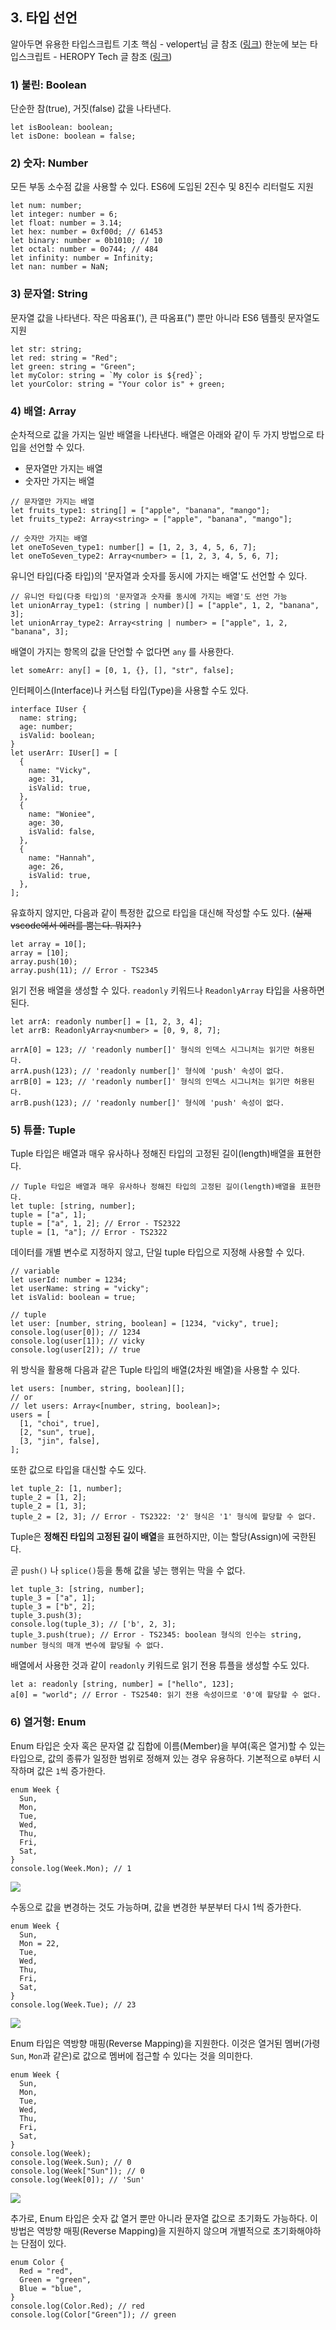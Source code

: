 ﻿## 3. 타입 선언

알아두면 유용한 타입스크립트 기초 핵심 - velopert님 글 참조 ([링크](https://velog.io/@velopert/typescript-basics))
한눈에 보는 타입스크립트 - HEROPY Tech 글 참조 ([링크](https://heropy.blog/2020/01/27/typescript/))

### 1) 불린: Boolean

단순한 참(true), 거짓(false) 값을 나타낸다.

```tsx
let isBoolean: boolean;
let isDone: boolean = false;
```

### 2) 숫자: Number

모든 부동 소수점 값을 사용할 수 있다. ES6에 도입된 2진수 및 8진수 리터럴도 지원

```tsx
let num: number;
let integer: number = 6;
let float: number = 3.14;
let hex: number = 0xf00d; // 61453
let binary: number = 0b1010; // 10
let octal: number = 0o744; // 484
let infinity: number = Infinity;
let nan: number = NaN;
```

### 3) 문자열: String

문자열 값을 나타낸다. 작은 따옴표('), 큰 따옴표(") 뿐만 아니라 ES6 템플릿 문자열도 지원

```tsx
let str: string;
let red: string = "Red";
let green: string = "Green";
let myColor: string = `My color is ${red}`;
let yourColor: string = "Your color is" + green;
```

### 4) 배열: Array

순차적으로 값을 가지는 일반 배열을 나타낸다. 배열은 아래와 같이 두 가지 방법으로 타입을 선언할 수 있다.

- 문자열만 가지는 배열
- 숫자만 가지는 배열

```tsx
// 문자열만 가지는 배열
let fruits_type1: string[] = ["apple", "banana", "mango"];
let fruits_type2: Array<string> = ["apple", "banana", "mango"];

// 숫자만 가지는 배열
let oneToSeven_type1: number[] = [1, 2, 3, 4, 5, 6, 7];
let oneToSeven_type2: Array<number> = [1, 2, 3, 4, 5, 6, 7];
```

유니언 타입(다중 타입)의 '문자열과 숫자를 동시에 가지는 배열'도 선언할 수 있다.

```tsx
// 유니언 타입(다중 타입)의 '문자열과 숫자를 동시에 가지는 배열'도 선언 가능
let unionArray_type1: (string | number)[] = ["apple", 1, 2, "banana", 3];
let unionArray_type2: Array<string | number> = ["apple", 1, 2, "banana", 3];
```

배열이 가지는 항목의 값을 단언할 수 없다면 `any` 를 사용한다.

```tsx
let someArr: any[] = [0, 1, {}, [], "str", false];
```

인터페이스(Interface)나 커스텀 타입(Type)을 사용할 수도 있다.

```tsx
interface IUser {
  name: string;
  age: number;
  isValid: boolean;
}
let userArr: IUser[] = [
  {
    name: "Vicky",
    age: 31,
    isValid: true,
  },
  {
    name: "Woniee",
    age: 30,
    isValid: false,
  },
  {
    name: "Hannah",
    age: 26,
    isValid: true,
  },
];
```

유효하지 않지만, 다음과 같이 특정한 값으로 타입을 대신해 작성할 수도 있다.
(~~실제 vscode에서 에러를 뿜는다. 뭐지? )~~

```tsx
let array = 10[];
array = [10];
array.push(10);
array.push(11); // Error - TS2345
```

읽기 전용 배열을 생성할 수 있다. `readonly` 키워드나 `ReadonlyArray` 타입을 사용하면 된다.

```tsx
let arrA: readonly number[] = [1, 2, 3, 4];
let arrB: ReadonlyArray<number> = [0, 9, 8, 7];

arrA[0] = 123; // 'readonly number[]' 형식의 인덱스 시그니처는 읽기만 허용된다.
arrA.push(123); // 'readonly number[]' 형식에 'push' 속성이 없다.
arrB[0] = 123; // 'readonly number[]' 형식의 인덱스 시그니처는 읽기만 허용된다.
arrB.push(123); // 'readonly number[]' 형식에 'push' 속성이 없다.
```

### 5) 튜플: Tuple

Tuple 타입은 배열과 매우 유사하나 정해진 타입의 고정된 길이(length)배열을 표현한다.

```tsx
// Tuple 타입은 배열과 매우 유사하나 정해진 타입의 고정된 길이(length)배열을 표현한다.
let tuple: [string, number];
tuple = ["a", 1];
tuple = ["a", 1, 2]; // Error - TS2322
tuple = [1, "a"]; // Error - TS2322
```

데이터를 개별 변수로 지정하지 않고, 단일 tuple 타입으로 지정해 사용할 수 있다.

```tsx
// variable
let userId: number = 1234;
let userName: string = "vicky";
let isValid: boolean = true;

// tuple
let user: [number, string, boolean] = [1234, "vicky", true];
console.log(user[0]); // 1234
console.log(user[1]); // vicky
console.log(user[2]); // true
```

위 방식을 활용해 다음과 같은 Tuple 타입의 배열(2차원 배열)을 사용할 수 있다.

```tsx
let users: [number, string, boolean][];
// or
// let users: Array<[number, string, boolean]>;
users = [
  [1, "choi", true],
  [2, "sun", true],
  [3, "jin", false],
];
```

또한 값으로 타입을 대신할 수도 있다.

```tsx
let tuple_2: [1, number];
tuple_2 = [1, 2];
tuple_2 = [1, 3];
tuple_2 = [2, 3]; // Error - TS2322: '2' 형식은 '1' 형식에 할당할 수 없다.
```

Tuple은 **정해진 타입의 고정된 길이 배열**을 표현하지만, 이는 할당(Assign)에 국한된다.

곧 `push()` 나 `splice()`등을 통해 값을 넣는 행위는 막을 수 없다.

```tsx
let tuple_3: [string, number];
tuple_3 = ["a", 1];
tuple_3 = ["b", 2];
tuple_3.push(3);
console.log(tuple_3); // ['b', 2, 3];
tuple_3.push(true); // Error - TS2345: boolean 형식의 인수는 string, number 형식의 매개 변수에 할당될 수 없다.
```

배열에서 사용한 것과 같이 `readonly` 키워드로 읽기 전용 튜플을 생성할 수도 있다.

```tsx
let a: readonly [string, number] = ["hello", 123];
a[0] = "world"; // Error - TS2540: 읽기 전용 속성이므로 '0'에 할당할 수 없다.
```

### 6) 열거형: Enum

Enum 타입은 숫자 혹은 문자열 값 집합에 이름(Member)을 부여(혹은 열거)할 수 있는 타입으로, 값의 종류가 일정한 범위로 정해져 있는 경우 유용하다. 기본적으로 `0`부터 시작하며 값은 `1`씩 증가한다.

```tsx
enum Week {
  Sun,
  Mon,
  Tue,
  Wed,
  Thu,
  Fri,
  Sat,
}
console.log(Week.Mon); // 1
```

![](../img/201213-1.png)

수동으로 값을 변경하는 것도 가능하며, 값을 변경한 부분부터 다시 1씩 증가한다.

```tsx
enum Week {
  Sun,
  Mon = 22,
  Tue,
  Wed,
  Thu,
  Fri,
  Sat,
}
console.log(Week.Tue); // 23
```

![](../img/201213-2.png)

Enum 타입은 역방향 매핑(Reverse Mapping)을 지원한다. 이것은 열거된 멤버(가령 `Sun`, `Mon`과 같은)로 값으로 멤버에 접근할 수 있다는 것을 의미한다.

```tsx
enum Week {
  Sun,
  Mon,
  Tue,
  Wed,
  Thu,
  Fri,
  Sat,
}
console.log(Week);
console.log(Week.Sun); // 0
console.log(Week["Sun"]); // 0
console.log(Week[0]); // 'Sun'
```

![](../img/201213-3.png)

추가로, Enum 타입은 숫자 값 열거 뿐만 아니라 문자열 값으로 초기화도 가능하다. 이 방법은 역방향 매핑(Reverse Mapping)을 지원하지 않으며 개별적으로 초기화해야하는 단점이 있다.

```tsx
enum Color {
  Red = "red",
  Green = "green",
  Blue = "blue",
}
console.log(Color.Red); // red
console.log(Color["Green"]); // green
```

